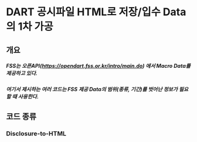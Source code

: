 # DART 공시파일 HTML로 저장/입수 Data의 1차 가공
## 개요
##### FSS는 오픈API(https://opendart.fss.or.kr/intro/main.do) 에서 Macro Data를 제공하고 있다.
##### 여기서 제시하는 여러 코드는 FSS 제공 Data의 범위(종류, 기간)를 벗어난 정보가 필요할 때 사용한다.  

## 코드 종류
### Disclosure-to-HTML
